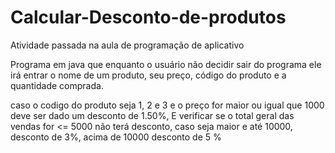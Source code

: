 # Calcular-Desconto-de-produtos
Atividade passada na aula de programação de aplicativo


Programa em java que enquanto o usuário não decidir sair
do programa ele irá entrar o nome de um produto, seu preço, código
do produto e a quantidade comprada. 

caso o codigo do produto seja 1, 2 e 3 e o preço for maior 
ou igual que 1000  deve ser dado um desconto de 1.50%,
E verificar se o total geral das vendas for <= 5000 não terá
desconto, caso seja maior e até 10000, desconto de
3%, acima de 10000 desconto de 5 %

